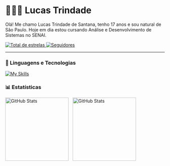 # 👩🏻‍💻 Lucas Trindade

Olá! Me chamo Lucas Trindade de Santana, tenho 17 anos e sou natural de São Paulo. Hoje em dia estou cursando Análise e Desenvolvimento de Sistemas no SENAI.

<a href="https://github.com/Lucastrindade16h?tab=repositories&sort=stargazers">
        <img 
            alt="Total de estrelas" 
            title="Total de estrelas GitHub" 
            src="https://custom-icon-badges.demolab.com/github/stars/Lucastrindade16?color=55960c&style=for-the-badge&labelColor=488207&logo=star&label=estrelas"
        />
    </a>
    <a href="https://github.com/Lucastrindade16?tab=followers">
        <img 
            alt="Seguidores" 
            title="Me siga no GitHub" 
            src="https://custom-icon-badges.demolab.com/github/followers/Lucastrindade16?color=236ad3&labelColor=1155ba&style=for-the-                badge&logo=github&label=Seguidores&logoColor=white"
        />
    </a>
</p>

---

### 🤖 Linguagens e Tecnologias
[![My Skills](https://skillicons.dev/icons?i=python,kotlin,js,react,html,css,figma)](https://skillicons.dev)
<br/>

### 📊 Estatísticas

<p>
  <img 
    align="left" 
    alt="GitHub Stats" 
    height="200" 
    style="padding-right: 10px;" 
    src="https://github-readme-stats.vercel.app/api?username=Lucastrindade16&show_icons=true&theme=tokyonight&include_all_commits=true&locale=pt-br" 
  />

<img 
      align="left" 
      alt="GitHub Stats" 
      height="200" 
      src="https://github-readme-stats.vercel.app/api/top-langs/?username=Lucastrindade16&theme=tokyonight&layout=compact&custom_title=Tecnologias&langs_count=9" 
  />

</p>

